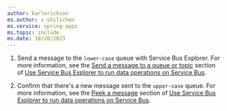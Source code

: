 ```yaml
---
author: karlerickson
ms.author: v-shilichen
ms.service: spring-apps
ms.topic: include
ms.date: 10/20/2023
---
```


<!-- 
For clarity of structure, a separate markdown file is used to describe how to validate the app.

[!INCLUDE [validate-event-driven-app](includes/quickstart-deploy-event-driven-app/validate-event-driven-app.md)]

-->

1. Send a message to the `lower-case` queue with Service Bus Explorer. For more information, see the [Send a message to a queue or topic](../../../service-bus-messaging/explorer.md#send-a-message-to-a-queue-or-topic) section of [Use Service Bus Explorer to run data operations on Service Bus](../../../service-bus-messaging/explorer.md).

1. Confirm that there's a new message sent to the `upper-case` queue. For more information, see the [Peek a message](../../../service-bus-messaging/explorer.md#peek-a-message) section of [Use Service Bus Explorer to run data operations on Service Bus](../../../service-bus-messaging/explorer.md).
